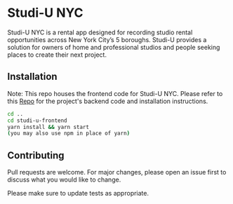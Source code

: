 # Studi-U NYC

Studi-U NYC is a rental app designed for recording studio rental opportunities across New York City’s 5 boroughs. Studi-U provides a solution for owners of home and professional studios  and people seeking places to create their next project.

## Installation

Note: This repo houses the frontend code for Studi-U NYC. Please refer to this [Repo](https://github.com/taevonjordan11/studi-u-backend) for the project's backend code and installation instructions.

```bash
cd ..
cd studi-u-frontend
yarn install && yarn start
(you may also use npm in place of yarn)
```


## Contributing
Pull requests are welcome. For major changes, please open an issue first to discuss what you would like to change.

Please make sure to update tests as appropriate.

